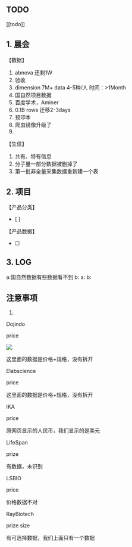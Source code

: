 ## TODO
[[todo]]


## 1. 晨会
【数据】
1. abnova 还剩1W
2. 验收
3. dimension 7M+ data 4-5种/人 时间：>1Month
4. 国自然项目数据
5. 百度学术，Aminer
6. 0.1B rows 迁移2-3days
7. 预印本
8. 爬虫镜像升级了
9. 

【生信】
1. 共有、特有信息
2. 分子量一部分数据被删掉了
3. 第一批非全量采集数据重新建一个表

## 2. 项目
【产品分类】
- [ ] 

【产品数据】

- [ ] 



## 3. LOG
a:国自然数据有些数据看不到
b:
a:
b:



## 注意事项
1. 

  

Dojindo

price

![](file:///C:/Users/zhangjin/AppData/Local/Temp/msohtmlclip1/01/clip_image002.png)

这里面的数据是价格+规格，没有拆开

Elabscience

price

这里面的数据是价格+规格，没有拆开

IKA

price

原网页显示的人民币，我们显示的是美元

LifeSpan

prize

有数据，未识别

LSBIO

price

价格数据不对

RayBiotech

prize size

有可选择数据，我们上面只有一个数据






